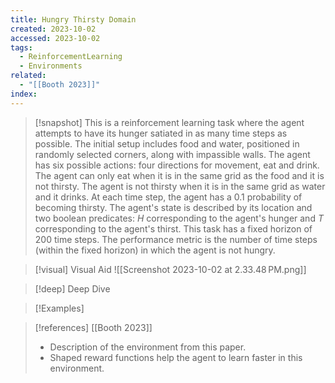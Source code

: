 ```yaml
---
title: Hungry Thirsty Domain
created: 2023-10-02
accessed: 2023-10-02
tags:
  - ReinforcementLearning
  - Environments
related:
  - "[[Booth 2023]]"
index:
---
```

>[!snapshot]
>This is a reinforcement learning task where the agent attempts to have its hunger satiated in as many time steps as possible. The initial setup includes food and water, positioned in randomly selected corners, along with impassible walls. The agent has six possible actions: four directions for movement, eat and drink. The agent can only eat when it is in the same grid as the food and it is not thirsty. The agent is not thirsty when it is in the same grid as water and it drinks. At each time step, the agent has a 0.1 probability of becoming thirsty. The agent's state is described by its location and two boolean predicates: $H$ corresponding to the agent's hunger and $T$ corresponding to the agent's thirst. This task has a fixed horizon of 200 time steps. The performance metric is the number of time steps (within the fixed horizon) in which the agent is not hungry.

>[!visual] Visual Aid
>![[Screenshot 2023-10-02 at 2.33.48 PM.png]]

>[!deep] Deep Dive
>

>[!Examples]

>[!references]
>[[Booth 2023]]
>* Description of the environment from this paper.
>* Shaped reward functions help the agent to learn faster in this environment.